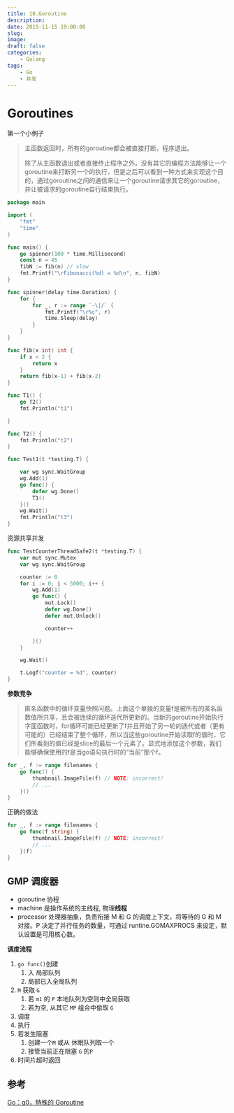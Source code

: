 ```yaml
---
title: 18.Goroutine
description: 
date: 2019-11-15 19:00:00
slug: 
image: 
draft: false
categories:
    - Golang
tags:
    - Go
    - 并发
---
```




# Goroutines



第一个小例子

> 主函数返回时，所有的goroutine都会被直接打断，程序退出。
>
> 除了从主函数退出或者直接终止程序之外，没有其它的编程方法能够让一个goroutine来打断另一个的执行，但是之后可以看到一种方式来实现这个目的，通过goroutine之间的通信来让一个goroutine请求其它的goroutine，并让被请求的goroutine自行结束执行。

```go
package main

import (
	"fmt"
	"time"
)

func main() {
	go spinner(100 * time.Millisecond)
	const n = 45
	fibN := fib(n) // slow
	fmt.Printf("\rFibonacci(%d) = %d\n", n, fibN)
}

func spinner(delay time.Duration) {
	for {
		for _, r := range `-\|/` {
			fmt.Printf("\r%c", r)
			time.Sleep(delay)
		}
	}
}

func fib(x int) int {
	if x < 2 {
		return x
	}
	return fib(x-1) + fib(x-2)
}
```





```go
func T1() {
	go T2()
	fmt.Println("t1")

}

func T2() {
	fmt.Println("t2")
}

func Test1(t *testing.T) {

	var wg sync.WaitGroup
	wg.Add(1)
	go func() {
		defer wg.Done()
		T1()
	}()
	wg.Wait()
	fmt.Println("t3")
}
```



资源共享并发

```go
func TestCounterThreadSafe2(t *testing.T) {
	var mut sync.Mutex
	var wg sync.WaitGroup

	counter := 0
	for i := 0; i < 5000; i++ {
		wg.Add(1)
		go func() {
			mut.Lock()
			defer wg.Done()
			defer mut.Unlock()

			counter++

		}()
	}

	wg.Wait()

	t.Logf("counter = %d", counter)
}
```







**参数竞争**

> 匿名函数中的循环变量快照问题。上面这个单独的变量f是被所有的匿名函数值所共享，且会被连续的循环迭代所更新的。当新的goroutine开始执行字面函数时，for循环可能已经更新了f并且开始了另一轮的迭代或者（更有可能的）已经结束了整个循环，所以当这些goroutine开始读取f的值时，它们所看到的值已经是slice的最后一个元素了。显式地添加这个参数，我们能够确保使用的f是当go语句执行时的“当前”那个f。

```go
for _, f := range filenames {
    go func() {
        thumbnail.ImageFile(f) // NOTE: incorrect!
        // ...
    }()
}
```

正确的做法

```go
for _, f := range filenames {
    go func(f string) {
        thumbnail.ImageFile(f) // NOTE: incorrect!
        // ...
    }(f)
}
```





## GMP 调度器

+ goroutine    协程
+ machine      是操作系统的主线程, 物理**线程**
+ processor    处理器抽象，负责衔接 M 和 G 的调度上下文，将等待的 G 和 M 对接。P 决定了并行任务的数量，可通过 runtine.GOMAXPROCS 来设定，默认设置是可用核心数。



**调度流程**

1. `go func()`创建
   1. 入 局部队列
   2. 局部已入全局队列
2. `M` 获取 `G`
   1. 若 `m1` 的 `P` 本地队列为空则中全局获取
   2. 若为空, 从其它 `MP` 组合中偷取 `G`
3. 调度
4. 执行
5. 若发生阻塞
   1. 创建一个`M` 或从 休眠队列取一个
   2. 接管当前正在阻塞 `G` 的`P`
6. 时间片超时返回





## 参考

[Go：g0，特殊的 Goroutine](https://zhuanlan.zhihu.com/p/213745994)